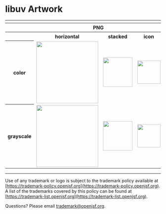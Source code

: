 # libuv Artwork


<table>
    <tr>
    	<th colspan="7"></th>
    </tr>
    <tr>
        <th width="120"></th>
        <th colspan="3">PNG</th>
        <th colspan="3">SVG</th>
    </tr>
    <tr>
        <th width="120"></th>
        <th>horizontal</th>
        <th>stacked</th>
        <th>icon</th>
        <th>horizontal</th>
        <th>stacked</th>
        <th>icon</th>
    </tr>
    <tr>
        <th>color</th>
        <td><img src="./libuv-logo-horizontal-color.png" width="200"></td>
        <td><img src="./libuv-logo-stacked-color.png" width="95"></td>
        <td><img src="./libuv-icon-color.png" width="75"></td>
        <td><img src="./libuv-logo-horizontal-color.svg" width="200"></td>
        <td><img src="./libuv-logo-stacked-color.svg" width="95"></td>
        <td><img src="./libuv-icon-color.svg" width="75"></td>    </tr>
    </tr>
    <tr>
        <th>grayscale</th>
        <td><img src="./libuv-logo-horizontal-grayscale.png" width="200"></td>
        <td><img src="./libuv-logo-stacked-grayscale.png" width="95"></td>
        <td><img src="./libuv-icon-grayscale.png" width="75"></td>
        <td><img src="./libuv-logo-horizontal-grayscale.svg" width="200"></td>
        <td><img src="./libuv-logo-stacked-grayscale.svg" width="95"></td>
        <td><img src="./libuv-icon-grayscale.svg" width="75"></td>    </tr>
    </tr>
</table>

---

Use of any trademark or logo is subject to the trademark policy available at [https://trademark-policy.openjsf.org](https://trademark-policy.openjsf.org). A list of the trademarks covered by this policy can be found at [https://trademark-list.openjsf.org](https://trademark-list.openjsf.org).

Questions? Please email [trademark@openjsf.org](mailto:trademark@openjsf.org).
